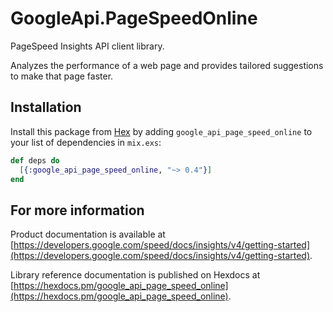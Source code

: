 # GoogleApi.PageSpeedOnline

PageSpeed Insights API client library.

Analyzes the performance of a web page and provides tailored suggestions to make that page faster.

## Installation

Install this package from [Hex](https://hex.pm) by adding
`google_api_page_speed_online` to your list of dependencies in `mix.exs`:

```elixir
def deps do
  [{:google_api_page_speed_online, "~> 0.4"}]
end
```

## For more information

Product documentation is available at [https://developers.google.com/speed/docs/insights/v4/getting-started](https://developers.google.com/speed/docs/insights/v4/getting-started).

Library reference documentation is published on Hexdocs at
[https://hexdocs.pm/google_api_page_speed_online](https://hexdocs.pm/google_api_page_speed_online).
